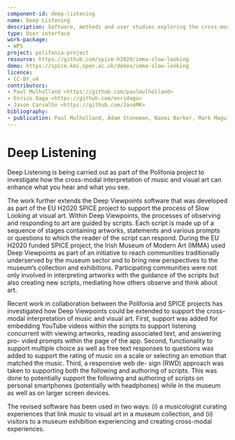```yaml
---
component-id: deep-listening
name: Deep Listening
description: Software, methods and user studies exploring the cross-modal interpretation of music and visual art 
type: User interface
work-package:
- WP5
project: polifonia-project
resource: https://github.com/spice-h2020/imma-slow-looking
demo: https://spice.kmi.open.ac.uk/demos/imma-slow-looking
licence:
- CC-BY_v4
contributors:
- Paul Mulholland <https://github.com/paulmulholland>
- Enrico Daga <https://github.com/enridaga>
- Jason Carvalho <https://github.com/JaseMK>
bibliography:
- publication: Paul Mulholland, Adam Stoneman, Naomi Barker, Mark Maguire, Jason Carvalho, Enrico Daga, and Paul Warren. 2023. The Sound of Paintings: Using Citizen Curation to Explore the Cross-Modal Personalization of Mu- seum Experiences. In UMAP ’23 Adjunct: Adjunct Proceedings of the 31st ACM Conference on User Modeling, Adaptation and Personalization (UMAP ’23 Adjunct), June 26–29, 2023, Limassol, Cyprus. ACM, New York, NY, USA, 11 pages. 
--- 
```

# Deep Listening

Deep Listening is being carried out as part of the Polifonia project to investigate how the cross-modal interpretation of music and visual art can enhance what you hear and what you see. 

The work further extends the Deep Viewpoints software that was developed as part of the EU H2020 SPICE project to support the process of Slow Looking at visual art. Within Deep Viewpoints, the processes of observing and responding to art are guided by scripts. Each script is made up of a sequence of stages containing artworks, statements and various prompts or questions to which the reader of the script can respond. During the EU H2020 funded SPICE project, the Irish Museum of Modern Art (IMMA) used Deep Viewpoints as part of an initiative to reach communities traditionally underserved by the museum sector and to bring new perspectives to the museum’s collection and exhibitions. Participating communities were not only involved in interpreting artworks with the guidance of the scripts but also creating new scripts, mediating how others observe and think about art.

Recent work in collaboration between the Polifonia and SPICE projects has investigated how Deep Viewpoints could be extended to support the cross-modal interpretation of music and visual art. First, support was added for embedding YouTube videos within the scripts to support listening concurrent with viewing artworks, reading associated text, and answering pro- vided prompts within the page of the app. Second, functionality to support multiple choice as well as free text responses to questions was added to support the rating of music on a scale or selecting an emotion that matched the music. Third, a responsive web de- sign (RWD) approach was taken to supporting both the following and authoring of scripts. This was done to potentially support the following and authoring of scripts on personal smartphones (potentially with headphones) while in the museum as well as on larger screen devices.

The revised software has been used in two ways: (i) a musicologist curating experiences that link music to visual art in a museum collection, and (ii) visitors to a museum exhibition experiencing and creating cross-modal experiences.
